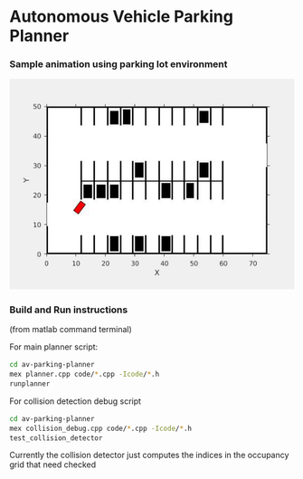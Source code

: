 # Autonomous Vehicle Parking Planner

### Sample animation using parking lot environment
![Parking Lot Environment](environment_video.gif)


### Build and Run instructions
(from matlab command terminal)

For main planner script:
```bash
cd av-parking-planner
mex planner.cpp code/*.cpp -Icode/*.h
runplanner
```

For collision detection debug script
```bash
cd av-parking-planner
mex collision_debug.cpp code/*.cpp -Icode/*.h
test_collision_detector
```

Currently the collision detector just computes the indices in the occupancy grid that need checked

